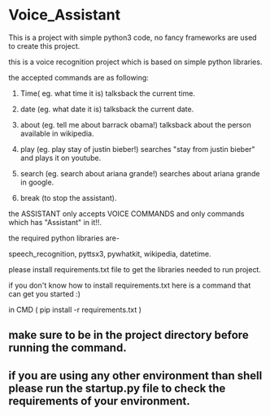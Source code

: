 # Voice_Assistant
This is a project with simple python3 code, no fancy frameworks are used to create this project.

this is a voice recognition project which is based on simple python libraries.

the accepted commands are as following:
1. Time( eg. what time it is) talksback the current time.

2. date (eg. what date it is) talksback the current date.

3. about (eg. tell me about barrack obama!) talksback about the person available in wikipedia.

4. play (eg. play stay of justin bieber!) searches "stay from justin bieber" and plays it on youtube.

5. search (eg. search about ariana grande!) searches about ariana grande in google.

6. break (to stop the assistant).


the ASSISTANT only accepts VOICE COMMANDS and only commands which has "Assistant" in it!!.


the required python libraries are-

speech_recognition, pyttsx3, pywhatkit, wikipedia, datetime.

please install requirements.txt file to get the libraries needed to run project.

if you don't know how to install requirements.txt here is a command that can get you started :) 

in CMD ( pip install -r requirements.txt )

## make sure to be in the project directory before running the command.

## if you are using any other environment than shell please run the startup.py file to check the requirements of your environment.
